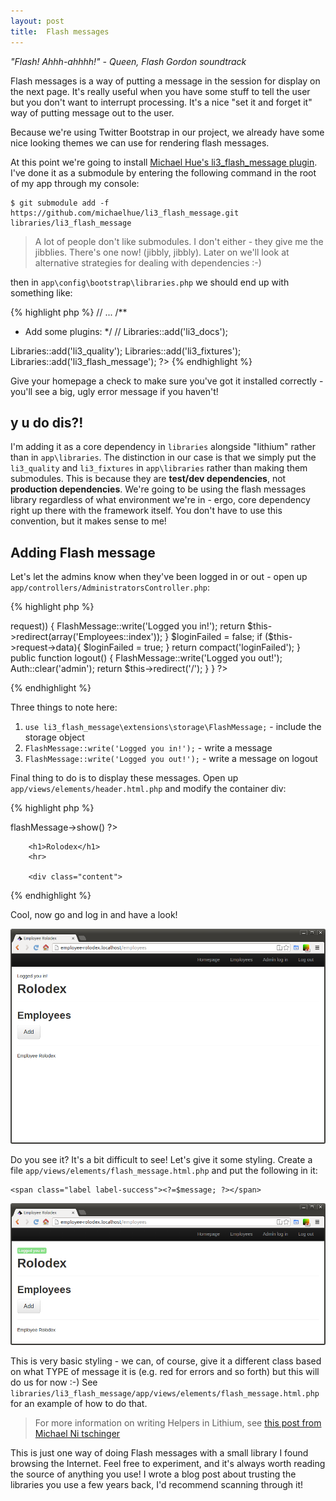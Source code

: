 ```yaml
---
layout: post
title:  Flash messages
---
```


_"Flash! Ahhh-ahhhh!" - Queen, Flash Gordon soundtrack_

Flash messages is a way of putting a message in the session for display on the next page. It's really useful when you have some stuff to tell the user but you don't want to interrupt processing. It's a nice "set it and forget it" way of putting message out to the user.

Because we're using Twitter Bootstrap in our project, we already have some nice looking themes we can use for rendering flash messages.

At this point we're going to install [Michael Hue's li3_flash_message plugin](https://github.com/michaelhue/li3_flash_message). I've done it as a submodule by entering the following command in the root of my app through my console:

    $ git submodule add -f https://github.com/michaelhue/li3_flash_message.git libraries/li3_flash_message

> A lot of people don't like submodules. I don't either - they give me the jibblies. There's one now! (jibbly, jibbly). Later on we'll look at alternative strategies for dealing with dependencies :-)

then in `app\config\bootstrap\libraries.php` we should end up with something like:

{% highlight php %}
// ...
/**
 * Add some plugins:
 */
// Libraries::add('li3_docs');

Libraries::add('li3_quality');
Libraries::add('li3_fixtures');
Libraries::add('li3_flash_message');
?>
{% endhighlight %}

Give your homepage a check to make sure you've got it installed correctly - you'll see a big, ugly error message if you haven't!

## y u do dis?!

I'm adding it as a core dependency in `libraries` alongside "lithium" rather than in `app\libraries`. The distinction in our case is that we simply put the `li3_quality` and `li3_fixtures` in `app\libraries` rather than making them submodules. This is because they are **test/dev dependencies**, not **production dependencies**. We're going to be using the flash messages library regardless of what environment we're in - ergo, core dependency right up there with the framework itself. You don't have to use this convention, but it makes sense to me!

## Adding Flash message

Let's let the admins know when they've been logged in or out - open up `app/controllers/AdministratorsController.php`:

{% highlight php %}
<?php
namespace app\controllers;

use lithium\security\Auth;
use li3_flash_message\extensions\storage\FlashMessage;

class AdministratorsController extends \lithium\action\Controller {
	public function login() {
		if (Auth::check('admin', $this->request)) {
            FlashMessage::write('Logged you in!');
			return $this->redirect(array('Employees::index'));
		}

		$loginFailed = false;
		if ($this->request->data){
			$loginFailed = true;
		}
		return compact('loginFailed');
	}

	public function logout() {
        FlashMessage::write('Logged you out!');
		Auth::clear('admin');
		return $this->redirect('/');
	}
}
?>
{% endhighlight %}

Three things to note here:

1. `use li3_flash_message\extensions\storage\FlashMessage;` - include the storage object
2. `FlashMessage::write('Logged you in!');` - write a message
3. `FlashMessage::write('Logged you out!');` - write a message on logout

Final thing to do is to display these messages. Open up `app/views/elements/header.html.php` and modify the container div:

{% highlight php %}
<?php
<!-- ... -->
    <div class="container">
        
        <?= $this->flashMessage->show() ?>
        
        <h1>Rolodex</h1>
        <hr>

        <div class="content">
{% endhighlight %}

Cool, now go and log in and have a look!

![Basic flash message](images/flash-plain.png)

Do you see it? It's a bit difficult to see! Let's give it some styling. Create a file `app/views/elements/flash_message.html.php` and put the following in it:

    <span class="label label-success"><?=$message; ?></span>

![Styled](images/flash-styled.png)

This is very basic styling - we can, of course, give it a different class based on what TYPE of message it is (e.g. red for errors and so forth) but this will do us for now :-) See `libraries/li3_flash_message/app/views/elements/flash_message.html.php` for an example of how to do that.

> For more information on writing Helpers in Lithium, see [this post from Michael Ni
tschinger](http://nitschinger.at/Write-your-own-Helper-with-Lithium)

This is just one way of doing Flash messages with a small library I found browsing the Internet. Feel free to experiment, and it's always worth reading the source of anything you use! I wrote a blog post about trusting the libraries you use a few years back, I'd recommend scanning through it!